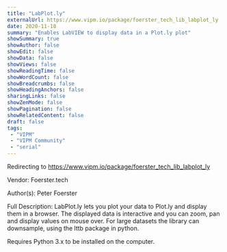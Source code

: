 ```yaml
---
title: "LabPlot.ly"
externalUrl: https://www.vipm.io/package/foerster_tech_lib_labplot_ly
date: 2020-11-18
summary: "Enables LabVIEW to display data in a Plot.ly plot"
showSummary: true
showAuthor: false
showEdit: false
showData: false
showViews: false
showReadingTime: false
showWordCount: false
showBreadcrumbs: false
showHeadingAnchors: false
sharingLinks: false
showZenMode: false
showPagination: false
showRelatedContent: false
draft: false
tags:
 - "VIPM"
 - "VIPM Community"
 - "serial"
---
```


Redirecting to https://www.vipm.io/package/foerster_tech_lib_labplot_ly

Vendor: Foerster.tech

Author(s): Peter Foerster
 
Full Description:
LabPlot.ly lets you plot your data to Plot.ly and display them in a browser.
The displayed data is interactive and you can zoom, pan and display values on mouse over.
For large datasets the library can downsample, using the lttb package in python.

Requires Python 3.x to be installed on the computer.